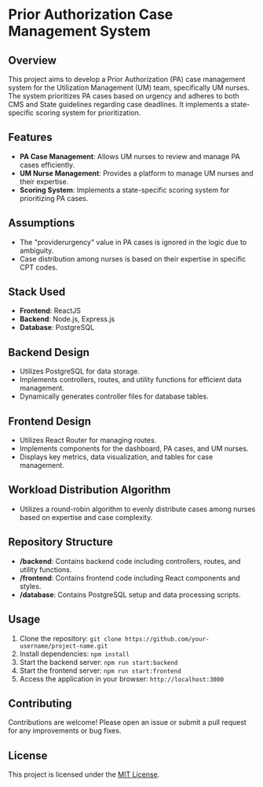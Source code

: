 # Prior Authorization Case Management System

## Overview
This project aims to develop a Prior Authorization (PA) case management system for the Utilization Management (UM) team, specifically UM nurses. The system prioritizes PA cases based on urgency and adheres to both CMS and State guidelines regarding case deadlines. It implements a state-specific scoring system for prioritization.

## Features
- **PA Case Management**: Allows UM nurses to review and manage PA cases efficiently.
- **UM Nurse Management**: Provides a platform to manage UM nurses and their expertise.
- **Scoring System**: Implements a state-specific scoring system for prioritizing PA cases.

## Assumptions
- The "providerurgency" value in PA cases is ignored in the logic due to ambiguity.
- Case distribution among nurses is based on their expertise in specific CPT codes.

## Stack Used
- **Frontend**: ReactJS
- **Backend**: Node.js, Express.js
- **Database**: PostgreSQL

## Backend Design
- Utilizes PostgreSQL for data storage.
- Implements controllers, routes, and utility functions for efficient data management.
- Dynamically generates controller files for database tables.

## Frontend Design
- Utilizes React Router for managing routes.
- Implements components for the dashboard, PA cases, and UM nurses.
- Displays key metrics, data visualization, and tables for case management.

## Workload Distribution Algorithm
- Utilizes a round-robin algorithm to evenly distribute cases among nurses based on expertise and case complexity.

## Repository Structure
- **/backend**: Contains backend code including controllers, routes, and utility functions.
- **/frontend**: Contains frontend code including React components and styles.
- **/database**: Contains PostgreSQL setup and data processing scripts.

## Usage
1. Clone the repository: `git clone https://github.com/your-username/project-name.git`
2. Install dependencies: `npm install`
3. Start the backend server: `npm run start:backend`
4. Start the frontend server: `npm run start:frontend`
5. Access the application in your browser: `http://localhost:3000`

## Contributing
Contributions are welcome! Please open an issue or submit a pull request for any improvements or bug fixes.

## License
This project is licensed under the [MIT License](LICENSE).
